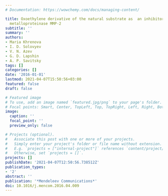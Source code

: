 ```yaml
---
# Documentation: https://wowchemy.com/docs/managing-content/

title: Oxoethylene derivative of the natural substrate as  an inhibitor of matrix
  metalloproteinase MMP-2
subtitle: ''
summary: ''
authors:
- Maria Khrenova
- I. D. Solovyev
- V. N. Azev
- G. D. Lapshin
- A. P. Savitsky
tags: []
categories: []
date: '2016-01-01'
lastmod: 2021-04-07T15:50:56+03:00
featured: false
draft: false

# Featured image
# To use, add an image named `featured.jpg/png` to your page's folder.
# Focal points: Smart, Center, TopLeft, Top, TopRight, Left, Right, BottomLeft, Bottom, BottomRight.
image:
  caption: ''
  focal_point: ''
  preview_only: false

# Projects (optional).
#   Associate this post with one or more of your projects.
#   Simply enter your project's folder or file name without extension.
#   E.g. `projects = ["internal-project"]` references `content/project/deep-learning/index.md`.
#   Otherwise, set `projects = []`.
projects: []
publishDate: '2021-04-07T12:50:56.738512Z'
publication_types:
- '2'
abstract: ''
publication: '*Mendeleev Communications*'
doi: 10.1016/j.mencom.2016.04.009
---
```

